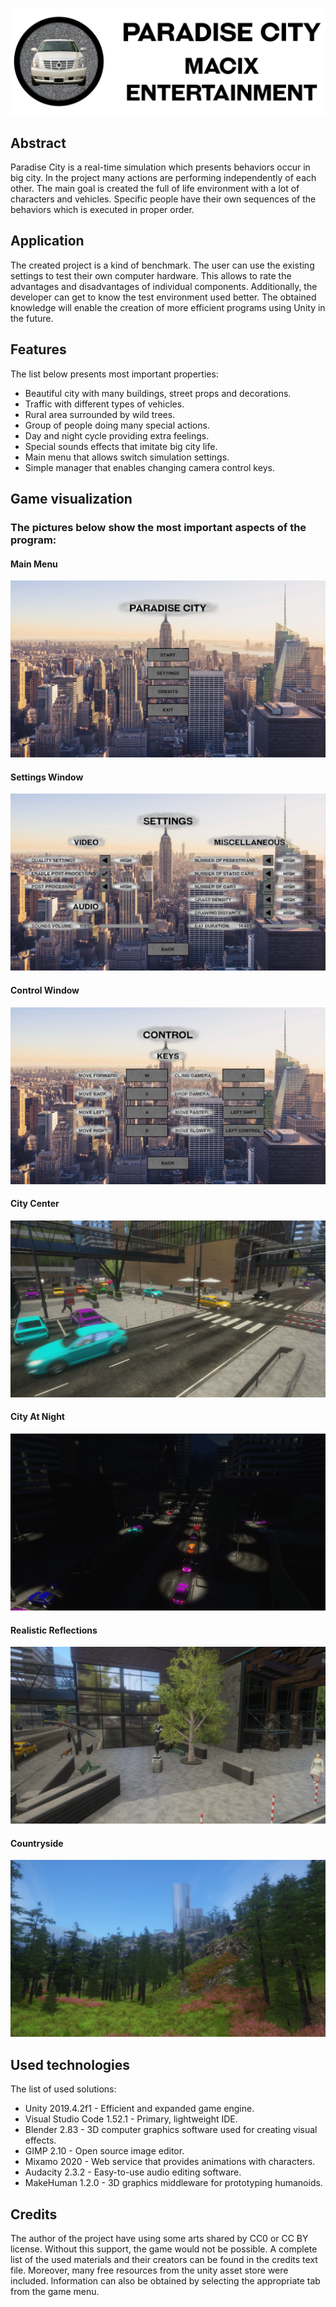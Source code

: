 ![Banner](./Media/Banner.png)

## Abstract

Paradise City is a real-time simulation which presents behaviors occur in big city. In the project many actions are performing independently of each other. The main goal is created the full of life environment with a lot of characters and vehicles. Specific people have their own sequences of the behaviors which is executed in proper order.

## Application

The created project is a kind of benchmark. The user can use the existing settings to test their own computer hardware. This allows to rate the advantages and disadvantages of individual components. Additionally, the developer can get to know the test environment used better. The obtained knowledge will enable the creation of more efficient programs using Unity in the future.

## Features

The list below presents most important properties:
* Beautiful city with many buildings, street props and decorations.
* Traffic with different types of vehicles.
* Rural area surrounded by wild trees.
* Group of people doing many special actions.
* Day and night cycle providing extra feelings.
* Special sounds effects that imitate big city life.
* Main menu that allows switch simulation settings.
* Simple manager that enables changing camera control keys.

## Game visualization

### The pictures below show the most important aspects of the program:

#### Main Menu
![Main Menu](./Media/MainMenu.png)
#### Settings Window
![Settings Window](./Media/SettingsWindow.png)
#### Control Window
![Control Window](./Media/ControlWindow.png)
#### City Center
![City Center](./Media/CityCenter.png)
#### City At Night
![City At Night](./Media/CityAtNight.png)
#### Realistic Reflections
![Realistic Reflections](./Media/RealisticReflections.png)
#### Countryside
![Countryside](./Media/Countryside.png)

## Used technologies

The list of used solutions:
* Unity 2019.4.2f1 - Efficient and expanded game engine.
* Visual Studio Code 1.52.1 - Primary, lightweight IDE.
* Blender 2.83 - 3D computer graphics software used for creating visual effects.
* GIMP 2.10 - Open source image editor.
* Mixamo 2020 - Web service that provides animations with characters.
* Audacity 2.3.2 - Easy-to-use audio editing software.
* MakeHuman 1.2.0 - 3D graphics middleware for prototyping humanoids.

## Credits

The author of the project have using some arts shared by CC0 or CC BY license. Without this support, the game would not be possible. A complete list of the used materials and their creators can be found in the credits text file. Moreover, many free resources from the unity asset store were included. Information can also be obtained by selecting the appropriate tab from the game menu.
